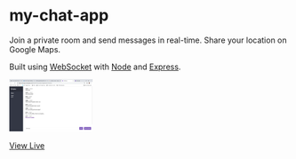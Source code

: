 # my-chat-app
Join a private room and send messages in real-time. Share your location on Google Maps.

Built using [WebSocket](https://developer.mozilla.org/en-US/docs/Web/API/WebSockets_API/Writing_WebSocket_servers) with [Node](https://nodejs.org/) and [Express](https://expressjs.com/). 

<img src="./public/img/screen-shot.png" alt="Screenshot of chat app." style="width: 150px;">

[View Live](https://hagen-chat-app.herokuapp.com/)